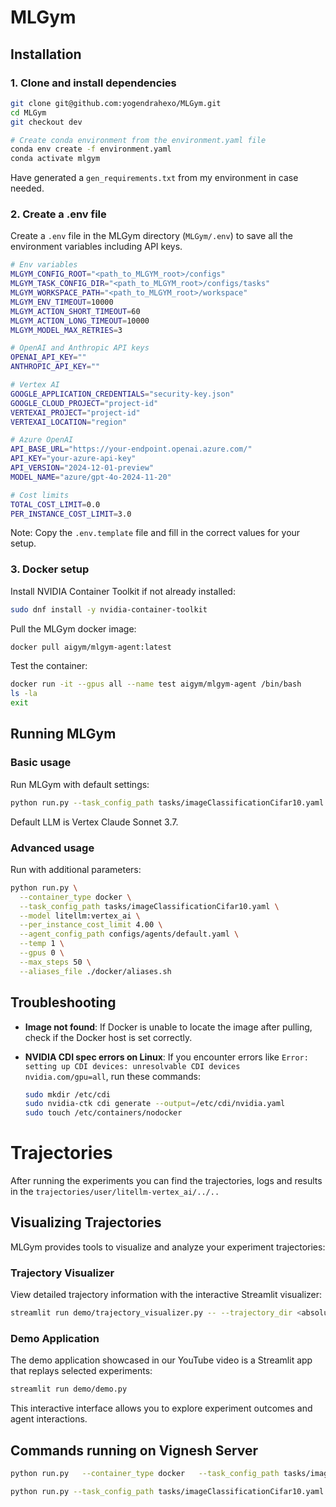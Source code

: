 # MLGym

## Installation

### 1. Clone and install dependencies

```bash
git clone git@github.com:yogendrahexo/MLGym.git
cd MLGym
git checkout dev

# Create conda environment from the environment.yaml file
conda env create -f environment.yaml
conda activate mlgym
```

Have generated a `gen_requirements.txt` from my environment in case needed.

### 2. Create a .env file

Create a `.env` file in the MLGym directory (`MLGym/.env`) to save all the environment variables including API keys.

```bash
# Env variables
MLGYM_CONFIG_ROOT="<path_to_MLGYM_root>/configs"
MLGYM_TASK_CONFIG_DIR="<path_to_MLGYM_root>/configs/tasks"
MLGYM_WORKSPACE_PATH="<path_to_MLGYM_root>/workspace"
MLGYM_ENV_TIMEOUT=10000
MLGYM_ACTION_SHORT_TIMEOUT=60
MLGYM_ACTION_LONG_TIMEOUT=10000
MLGYM_MODEL_MAX_RETRIES=3

# OpenAI and Anthropic API keys
OPENAI_API_KEY=""
ANTHROPIC_API_KEY=""

# Vertex AI
GOOGLE_APPLICATION_CREDENTIALS="security-key.json"
GOOGLE_CLOUD_PROJECT="project-id"
VERTEXAI_PROJECT="project-id"
VERTEXAI_LOCATION="region"

# Azure OpenAI
API_BASE_URL="https://your-endpoint.openai.azure.com/"
API_KEY="your-azure-api-key"
API_VERSION="2024-12-01-preview"
MODEL_NAME="azure/gpt-4o-2024-11-20"

# Cost limits
TOTAL_COST_LIMIT=0.0
PER_INSTANCE_COST_LIMIT=3.0
```

Note: Copy the `.env.template` file and fill in the correct values for your setup.

### 3. Docker setup

Install NVIDIA Container Toolkit if not already installed:

```bash
sudo dnf install -y nvidia-container-toolkit
```

Pull the MLGym docker image:

```bash
docker pull aigym/mlgym-agent:latest
```

Test the container:

```bash
docker run -it --gpus all --name test aigym/mlgym-agent /bin/bash
ls -la
exit
```

## Running MLGym

### Basic usage

Run MLGym with default settings:

```bash
python run.py --task_config_path tasks/imageClassificationCifar10.yaml
```

Default LLM is Vertex Claude Sonnet 3.7.

### Advanced usage

Run with additional parameters:

```bash
python run.py \
  --container_type docker \
  --task_config_path tasks/imageClassificationCifar10.yaml \
  --model litellm:vertex_ai \
  --per_instance_cost_limit 4.00 \
  --agent_config_path configs/agents/default.yaml \
  --temp 1 \
  --gpus 0 \
  --max_steps 50 \
  --aliases_file ./docker/aliases.sh
```

## Troubleshooting

- **Image not found**: If Docker is unable to locate the image after pulling, check if the Docker host is set correctly.

- **NVIDIA CDI spec errors on Linux**: If you encounter errors like `Error: setting up CDI devices: unresolvable CDI devices nvidia.com/gpu=all`, run these commands:
  ```bash
  sudo mkdir /etc/cdi
  sudo nvidia-ctk cdi generate --output=/etc/cdi/nvidia.yaml
  sudo touch /etc/containers/nodocker
  ```

# Trajectories

After running the experiments you can find the trajectories, logs and results in the `trajectories/user/litellm-vertex_ai/../..`

## Visualizing Trajectories

MLGym provides tools to visualize and analyze your experiment trajectories:

### Trajectory Visualizer

View detailed trajectory information with the interactive Streamlit visualizer:

```bash
streamlit run demo/trajectory_visualizer.py -- --trajectory_dir <absolute_path_to_trajectory>
```

### Demo Application

The demo application showcased in our YouTube video is a Streamlit app that replays selected experiments:

```bash
streamlit run demo/demo.py
```

This interactive interface allows you to explore experiment outcomes and agent interactions.

## Commands running on Vignesh Server
```bash
python run.py   --container_type docker   --task_config_path tasks/imageClassificationCifar10.yaml   --model litellm:vertex_ai/claude-3-7-sonnet@20250219 --per_instance_cost_limit 4.00   --agent_config_path configs/agents/default.yaml   --temp 1   --gpus 0   --max_steps 50   --aliases_file ./docker/aliases.sh
```

```bash
python run.py --task_config_path tasks/imageClassificationCifar10.yaml
```